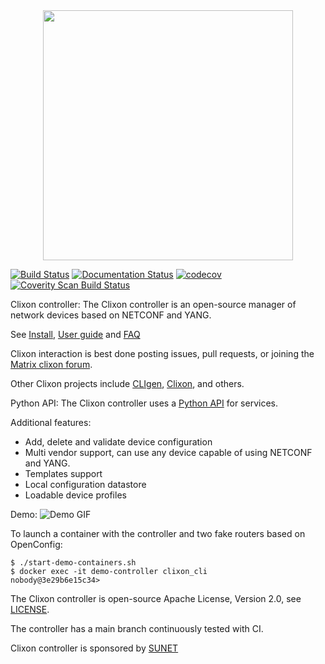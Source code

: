 <div align="center">
  <img src="https://www.clicon.org/Clixon_logga_liggande_med-ikon.png" width="400">
</div>

[![Build Status](https://github.com/clicon/clixon-controller/actions/workflows/test.yml/badge.svg)](https://github.com/clicon/clixon-controller/actions/workflows/test.yml) [![Documentation Status](https://readthedocs.org/projects/clixon-controller-docs/badge/?version=latest)](https://clixon-controller-docs.readthedocs.io/en/latest/?badge=latest) [![codecov](https://codecov.io/gh/clicon/clixon-controller/graph/badge.svg?token=4WUSKL7IQC)](https://codecov.io/gh/clicon/clixon-controller)
<a href="https://scan.coverity.com/projects/clicon-clixon-controller">
  <img alt="Coverity Scan Build Status"
       src="https://scan.coverity.com/projects/29844/badge.svg"/>
</a>

Clixon controller:
The Clixon controller is an open-source manager of network devices based on NETCONF and YANG.

See [Install](INSTALL.md), [User guide](https://clixon-controller-docs.readthedocs.io/en/latest/controller.html) and [FAQ](FAQ.md)

Clixon interaction is best done posting issues, pull requests, or joining the
[Matrix clixon forum](https://matrix.to/#/#clixonforum:matrix.org).

Other Clixon projects include [CLIgen](https://github.com/clicon/cligen), [Clixon](https://github.com/clicon/clixon), and others.

Python API:
The Clixon controller uses a [Python API](https://github.com/clicon/clixon-pyapi) for services.

Additional features:
* Add, delete and validate device configuration
* Multi vendor support, can use any device capable of using NETCONF and YANG.
* Templates support
* Local configuration datastore
* Loadable device profiles

Demo:
![Demo GIF](https://media.githubusercontent.com/media/clicon/clixon-controller/main/demo.gif)

To launch a container with the controller and two fake routers based on OpenConfig:
```
$ ./start-demo-containers.sh
$ docker exec -it demo-controller clixon_cli
nobody@3e29b6e15c34>
```

The Clixon controller is open-source Apache License, Version 2.0, see [LICENSE](LICENSE).

The controller has a main branch continuously tested with CI.

Clixon controller is sponsored by [SUNET](https://www.sunet.se)
